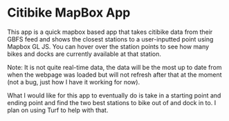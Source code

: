 # Citibike MapBox App

This app is a quick mapbox based app that takes citibike data from their GBFS feed and shows the closest stations to a user-inputted point using Mapbox GL JS. You can hover over the station points to see how many bikes and docks are currently available at that station.

Note: It is not quite real-time data, the data will be the most up to date from when the webpage was loaded but will not refresh after that at the moment (not a bug, just how I have it working for now).

What I would like for this app to eventually do is take in a starting point and ending point and find the two best stations to bike out of and dock in to. I plan on using Turf to help with that.